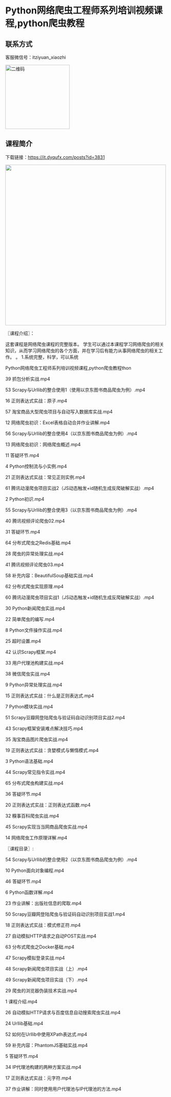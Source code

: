 # Python网络爬虫工程师系列培训视频课程,python爬虫教程

## 联系方式

客服微信号：itziyuan_xiaozhi

<img src="https://ziyuanyun.oss-cn-guangzhou.aliyuncs.com/common/20240614073449/666b82192834a.jpg" width="200" height="200" alt="二维码">

## 课程简介

下载链接：https://it.dyqufx.com/posts?id=3831

<img src="https://ziyuanyun.oss-cn-guangzhou.aliyuncs.com/yun/20240515185348/6644943c39aa7.jpg" width="500" alt="">

  〖课程介绍〗：

 这套课程是网络爬虫课程的完整版本。 学生可以通过本课程学习网络爬虫的相关知识，从而学习网络爬虫的各个方面，并在学习后有能力从事网络爬虫的相关工作。 。 1.系统完整，科学，可以系统

 Python网络爬虫工程师系列培训视频课程,python爬虫教程thon



 39 抓包分析实战.mp4

 53 Scrapy与Urllib的整合使用1（使用以京东图书商品爬虫为例）.mp4

 16 正则表达式实战：原子.mp4

 57 淘宝商品大型爬虫项目与自动写入数据库实战.mp4

 12 网络爬虫初识：Excel表格自动合并作业讲解.mp4

 56 Scrapy与Urllib的整合使用4（以京东图书商品爬虫为例）.mp4

 13 网络爬虫初识：网络爬虫概述.mp4

 11 答疑环节.mp4

 4 Python控制流与小实例.mp4

 21 正则表达式实战：常见正则实例.mp4

 61 腾讯动漫爬虫项目实战2（JS动态触发+id随机生成反爬破解实战）.mp4

 2 Python初识.mp4

 55 Scrapy与Urllib的整合使用3（以京东图书商品爬虫为例）.mp4

 40 腾讯视频评论爬虫02.mp4

 31 答疑环节.mp4

 64 分布式爬虫之Redis基础.mp4

 28 爬虫的异常处理实战.mp4

 41 腾讯视频评论爬虫03.mp4

 58 补充内容：BeautifulSoup基础实战.mp4

 62 分布式爬虫实现原理.mp4

 60 腾讯动漫爬虫项目实战1（JS动态触发+id随机生成反爬破解实战）.mp4

 30 Python新闻爬虫实战.mp4

 22 简单爬虫的编写.mp4

 8 Python文件操作实战.mp4

 25 超时设置.mp4

 42 认识Scrapy框架.mp4

 33 用户代理池构建实战.mp4

 38 微信爬虫实战.mp4

 9 Python异常处理实战.mp4

 15 正则表达式实战：什么是正则表达式.mp4

 7 Python模块实战.mp4

 51 Scrapy豆瓣网登陆爬虫与验证码自动识别项目实战2.mp4

 43 Scrapy框架安装难点解决技巧.mp4

 35 淘宝商品图片爬虫实战.mp4

 19 正则表达式实战：贪婪模式与懒惰模式.mp4

 3 Python语法基础.mp4

 44 Scrapy常见指令实战.mp4

 65 分布式爬虫构建实战.mp4

 36 答疑环节.mp4

 20 正则表达式实战：正则表达式函数.mp4

 32 糗事百科爬虫实战.mp4

 45 Scrapy实现当当网商品爬虫实战.mp4

 14 网络爬虫工作原理详解.mp4

 〖课程目录〗:

 54 Scrapy与Urllib的整合使用2（以京东图书商品爬虫为例）.mp4

 10 Python面向对象编程.mp4

 46 答疑环节.mp4

 6 Python函数详解.mp4

 23 作业讲解：出版社信息的爬取.mp4

 50 Scrapy豆瓣网登陆爬虫与验证码自动识别项目实战1.mp4

 18 正则表达式实战：模式修正符.mp4

 27 自动模拟HTTP请求之自动POST实战.mp4

 63 分布式爬虫之Docker基础.mp4

 47 Scrapy模拟登录实战.mp4

 48 Scrapy新闻爬虫项目实战（上）.mp4

 49 Scrapy新闻爬虫项目实战（下）.mp4

 29 爬虫的浏览器伪装技术实战.mp4

 1 课程介绍.mp4

 26 自动模拟HTTP请求与百度信息自动搜索爬虫实战.mp4

 24 Urllib基础.mp4

 52 如何在Urllib中使用XPath表达式.mp4

 59 补充内容：PhantomJS基础实战.mp4

 5 答疑环节.mp4

 34 IP代理池构建的两种方案实战.mp4

 17 正则表达式实战：元字符.mp4

 37 作业讲解：同时使用用户代理池与IP代理池的方法.mp4

  